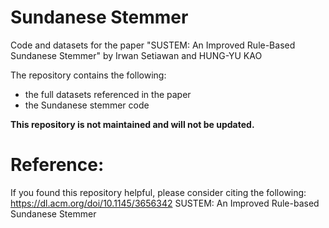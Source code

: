# Sundanese Stemmer
Code and datasets for the paper "SUSTEM: An Improved Rule-Based Sundanese Stemmer" by Irwan Setiawan and HUNG-YU KAO

The repository contains the following:
- the full datasets referenced in the paper
- the Sundanese stemmer code

<b>This repository is not maintained and will not be updated.</b>

# Reference:
If you found this repository helpful, please consider citing the following:
https://dl.acm.org/doi/10.1145/3656342
SUSTEM: An Improved Rule-based Sundanese Stemmer
